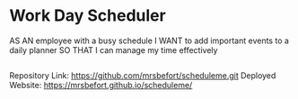 # Work Day Scheduler

AS AN employee with a busy schedule
I WANT to add important events to a daily planner
SO THAT I can manage my time effectively

<img href="./image-1.png"></img>

Repository Link: https://github.com/mrsbefort/scheduleme.git 
Deployed Website:  https://mrsbefort.github.io/scheduleme/ 